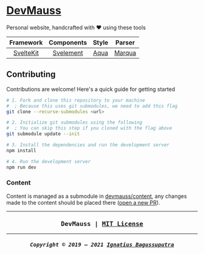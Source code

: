 # [DevMauss](https://mauss.dev)

Personal website, handcrafted with ❤️ using these tools

|              Framework              |                      Components                      |             Style              |                     Parser                     |
| :---------------------------------: | :--------------------------------------------------: | :----------------------------: | :--------------------------------------------: |
| [SvelteKit](https://kit.svelte.dev) | [Svelement](https://github.com/ignatiusmb/svelement) | [Aqua](https://aqua.mauss.dev) | [Marqua](https://github.com/ignatiusmb/marqua) |

## Contributing

Contributions are welcome! Here's a quick guide for getting started

```bash
# 1. Fork and clone this repository to your machine
#  ; Because this uses git submodules, we need to add this flag
git clone --recurse-submodules <url>

# 2. Initialize git submodules using the following
#  ; You can skip this step if you cloned with the flag above
git submodule update --init

# 3. Install the dependencies and run the development server
npm install

# 4. Run the development server
npm run dev
```

### Content

Content is managed as a submodule in [devmauss/content](https://github.com/devmauss/content), any changes made to the content should be placed there ([open a new PR](https://github.com/devmauss/content/compare)).

---

<h3 align="center"><pre>
DevMauss | <a href="LICENSE">MIT License</a>
</pre></h3>

---

<h5 align="center"><pre>
Copyright &copy; 2019 &ndash; 2021 <a href="https://mauss.dev">Ignatius Bagussuputra</a>
</pre></h5>
